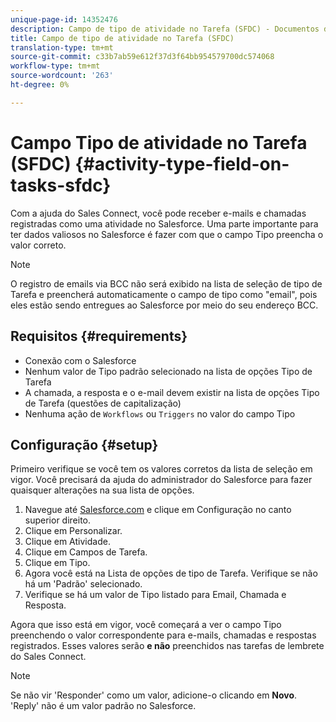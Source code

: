 ```yaml
---
unique-page-id: 14352476
description: Campo de tipo de atividade no Tarefa (SFDC) - Documentos de marketing - Documentação do produto
title: Campo de tipo de atividade no Tarefa (SFDC)
translation-type: tm+mt
source-git-commit: c33b7ab59e612f37d3f64bb954579700dc574068
workflow-type: tm+mt
source-wordcount: '263'
ht-degree: 0%

---
```



# Campo Tipo de atividade no Tarefa (SFDC) {#activity-type-field-on-tasks-sfdc}

Com a ajuda do Sales Connect, você pode receber e-mails e chamadas registradas como uma atividade no Salesforce. Uma parte importante para ter dados valiosos no Salesforce é fazer com que o campo Tipo preencha o valor correto.

>[!NOTE]
>
>O registro de emails via BCC não será exibido na lista de seleção de tipo de Tarefa e preencherá automaticamente o campo de tipo como &quot;email&quot;, pois eles estão sendo entregues ao Salesforce por meio do seu endereço BCC.

## Requisitos {#requirements}

* Conexão com o Salesforce
* Nenhum valor de Tipo padrão selecionado na lista de opções Tipo de Tarefa
* A chamada, a resposta e o e-mail devem existir na lista de opções Tipo de Tarefa (questões de capitalização)
* Nenhuma ação de `Workflows` ou `Triggers` no valor do campo Tipo

## Configuração {#setup}

Primeiro verifique se você tem os valores corretos da lista de seleção em vigor. Você precisará da ajuda do administrador do Salesforce para fazer quaisquer alterações na sua lista de opções.

1. Navegue até [Salesforce.com](http://Salesforce.com) e clique em Configuração no canto superior direito.
1. Clique em Personalizar.
1. Clique em Atividade.
1. Clique em Campos de Tarefa.
1. Clique em Tipo.
1. Agora você está na Lista de opções de tipo de Tarefa. Verifique se não há um &#39;Padrão&#39; selecionado.
1. Verifique se há um valor de Tipo listado para Email, Chamada e Resposta.

Agora que isso está em vigor, você começará a ver o campo Tipo preenchendo o valor correspondente para e-mails, chamadas e respostas registrados. Esses valores serão **e não** preenchidos nas tarefas de lembrete do Sales Connect.

>[!NOTE]
>
>Se não vir &#39;Responder&#39; como um valor, adicione-o clicando em **Novo**. &#39;Reply&#39; não é um valor padrão no Salesforce.
